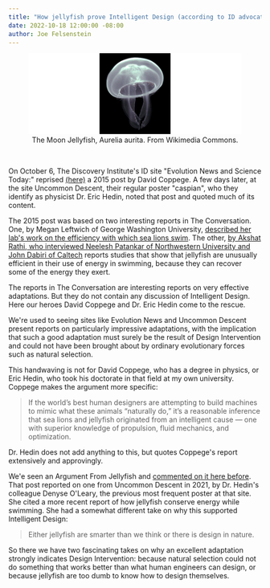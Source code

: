 ```yaml
---
title: "How jellyfish prove Intelligent Design (according to ID advocates)"
date: 2022-10-18 12:00:00 -08:00
author: Joe Felsenstein
---
```


<figure><img src="/uploads/2022/Aurelia_aurita.jpeg" alt="Moon Jellyfish"/>
<figcaption><div align="center">The Moon Jellyfish, Aurelia aurita</em>.  From Wikimedia Commons.</div><figcaption>
</figure>

<p>&nbsp;<//p>

On October 6, The Discovery Institute's ID site "Evolution News and Science Today:" reprised
[(here)](https://evolutionnews.org/2022/10/secrets-that-give-sea-lions-and-jellyfish-their-edge-as-swimmers/)
a 2015 post by David Coppege.  A few days later, at the site Uncommon Descent, their regular
poster "caspian", who they identify as physicist Dr. Eric Hedin, noted that post and quoted
much of its content.

The 2015 post was based on two interesting reports in The Conversation.  One, by Megan Leftwich of George Washington University, 
[described her lab's work on the efficiency with which sea lions swim](https://theconversation.com/scientists-at-work-cracking-sea-lions-high-thrust-low-wake-swimming-technique-45295).  The other, [by Akshat Rathi, who interviewed Neelesh Patankar of Northwestern University and John Dabiri of Caltech](https://theconversation.com/jellyfish-are-the-most-energy-efficient-swimmers-new-metric-confirms-26729) reports studies that show that jellyfish are unusually efficient in their use of energy in swimming, because they can recover some of the energy they exert.

The reports in The Conversation are interesting reports on very effective adaptations.  But they do not contain 
any discussion of Intelligent Design.  Here our heroes David Coppege and Dr. Eric Hedin come to the rescue.

<!--more-->

We're used to seeing sites like Evolution News and Uncommon Descent present reports on 
particularly impressive adaptations, with the implication that such a good adaptation
must surely be the result of Design Intervention and could not have been brought about by 
ordinary evolutionary forces such as natural selection.

This handwaving is not for David Coppege, who has a degree in physics, or Eric Hedin, who
took his doctorate in that field at my own university.  Coppege makes the argument 
more specific:

> If the world’s best human designers are attempting to build machines to mimic what these animals “naturally do,” it’s a reasonable inference that sea lions and jellyfish originated from an intelligent cause — one with superior knowledge of propulsion, fluid mechanics, and optimization.

Dr. Hedin does not add anything to this, but quotes Coppege's report extensively and approvingly.

We'e seen an Argument From Jellyfish and [commented on it here before](https://pandasthumb.org/archives/2021/02/Are-jellyfish-so-dumb.html).  That post reported on one from Uncommon Descent in 
2021, by Dr. Hedin's colleague Denyse O'Leary, the previous most frequent poster
at that site.  She cited a more recent report of how jellyfish conserve energy while 
swimming.  She had a somewhat different
take on why this supported Intelligent Design:

> Either jellyfish are smarter than we think or there is design in nature. 

So there we have two fascinating takes on why an excellent adaptation strongly indicates Design Intervention: because natural selection could not do something that works better than what human engineers can design, or because jellyfish are too dumb to know how to design themselves.
